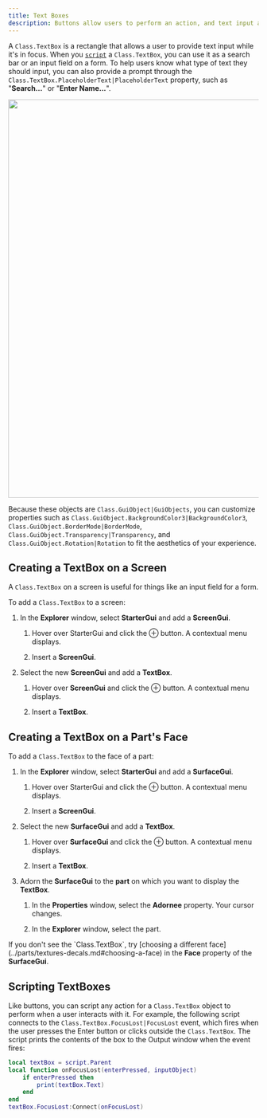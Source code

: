 ```yaml
---
title: Text Boxes
description: Buttons allow users to perform an action, and text input allows users to input text.
---
```


A `Class.TextBox` is a rectangle that allows a user to provide text input while it's in focus. When you [`script`](#scripting-textboxes) a `Class.TextBox`, you can use it as a search bar or an input field on a form. To help users know what type of text they should input, you can also provide a prompt through the `Class.TextBox.PlaceholderText|PlaceholderText` property, such as "**Search...**" or "**Enter Name...**".

<img src="../assets/ui/button-text-input/TextBox-Example.jpg" width="800" />

Because these objects are `Class.GuiObject|GuiObjects`, you can customize
properties such as `Class.GuiObject.BackgroundColor3|BackgroundColor3`,
`Class.GuiObject.BorderMode|BorderMode`,
`Class.GuiObject.Transparency|Transparency`, and
`Class.GuiObject.Rotation|Rotation` to fit the aesthetics of your experience.

## Creating a TextBox on a Screen

A `Class.TextBox` on a screen is useful for
things like an input field for a form.

To add a `Class.TextBox` to a screen:

1. In the **Explorer** window, select **StarterGui** and add a **ScreenGui**.

   1. Hover over StarterGui and click the &CirclePlus; button. A contextual menu displays.

   1. Insert a **ScreenGui**.

2. Select the new **ScreenGui** and add a **TextBox**.

   1. Hover over **ScreenGui** and click the &CirclePlus; button. A contextual menu displays.

   1. Insert a **TextBox**.

## Creating a TextBox on a Part's Face

To add a `Class.TextBox` to the face of a part:

1. In the **Explorer** window, select **StarterGui** and add a **SurfaceGui**.

   1. Hover over StarterGui and click the &CirclePlus; button. A contextual menu displays.

   1. Insert a **ScreenGui**.

2. Select the new **SurfaceGui** and add a **TextBox**.

   1. Hover over **SurfaceGui** and click the &CirclePlus; button. A contextual menu displays.

   1. Insert a **TextBox**.

3. Adorn the **SurfaceGui** to the **part** on which you want to display the **TextBox**.

   1. In the **Properties** window, select the **Adornee** property. Your cursor changes.

   1. In the **Explorer** window, select the part.

<Alert severity="warning">
  If you don't see the `Class.TextBox`, try [choosing a different face](../parts/textures-decals.md#choosing-a-face) in the <b>Face</b> property of the <b>SurfaceGui</b>.
</Alert>

## Scripting TextBoxes

Like buttons, you can script any action for a `Class.TextBox` object to perform when a user interacts with it. For example, the following script connects to the `Class.TextBox.FocusLost|FocusLost` event, which fires when the user presses the Enter button or clicks outside the `Class.TextBox`. The script prints the contents of the box to the Output window when the event fires:

```lua
local textBox = script.Parent
local function onFocusLost(enterPressed, inputObject)
	if enterPressed then
		print(textBox.Text)
	end
end
textBox.FocusLost:Connect(onFocusLost)
```
